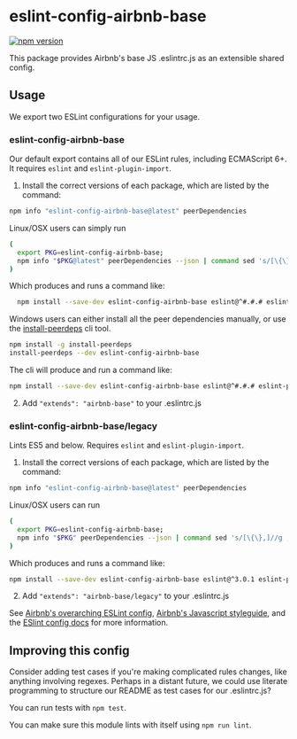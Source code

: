 # eslint-config-airbnb-base

[![npm version](https://badge.fury.io/js/eslint-config-airbnb-base.svg)](http://badge.fury.io/js/eslint-config-airbnb-base)

This package provides Airbnb's base JS .eslintrc.js as an extensible shared config.

## Usage

We export two ESLint configurations for your usage.

### eslint-config-airbnb-base

Our default export contains all of our ESLint rules, including ECMAScript 6+. It requires `eslint` and `eslint-plugin-import`.

1. Install the correct versions of each package, which are listed by the command:

  ```sh
  npm info "eslint-config-airbnb-base@latest" peerDependencies
  ```

  Linux/OSX users can simply run
  ```sh
  (
    export PKG=eslint-config-airbnb-base;
    npm info "$PKG@latest" peerDependencies --json | command sed 's/[\{\},]//g ; s/: /@/g' | xargs npm install --save-dev "$PKG@latest"
  )
  ```

  Which produces and runs a command like:

  ```sh
    npm install --save-dev eslint-config-airbnb-base eslint@^#.#.# eslint-plugin-import@^#.#.#
  ```

  Windows users can either install all the peer dependencies manually, or use the [install-peerdeps](https://github.com/nathanhleung/install-peerdeps) cli tool.

  ```sh
  npm install -g install-peerdeps
  install-peerdeps --dev eslint-config-airbnb-base
  ```

  The cli will produce and run a command like:

  ```sh
  npm install --save-dev eslint-config-airbnb-base eslint@^#.#.# eslint-plugin-import@^#.#.#
  ```

2. Add `"extends": "airbnb-base"` to your .eslintrc.js

### eslint-config-airbnb-base/legacy

Lints ES5 and below. Requires `eslint` and `eslint-plugin-import`.

1. Install the correct versions of each package, which are listed by the command:

  ```sh
  npm info "eslint-config-airbnb-base@latest" peerDependencies
  ```

  Linux/OSX users can run
  ```sh
  (
    export PKG=eslint-config-airbnb-base;
    npm info "$PKG" peerDependencies --json | command sed 's/[\{\},]//g ; s/: /@/g' | xargs npm install --save-dev "$PKG"
  )
  ```

  Which produces and runs a command like:

  ```sh
  npm install --save-dev eslint-config-airbnb-base eslint@^3.0.1 eslint-plugin-import@^1.10.3
  ```

2. Add `"extends": "airbnb-base/legacy"` to your .eslintrc.js

See [Airbnb's overarching ESLint config](https://npmjs.com/eslint-config-airbnb), [Airbnb's Javascript styleguide](https://github.com/airbnb/javascript), and the [ESlint config docs](http://eslint.org/docs/user-guide/configuring#extending-configuration-files) for more information.

## Improving this config

Consider adding test cases if you're making complicated rules changes, like anything involving regexes. Perhaps in a distant future, we could use literate programming to structure our README as test cases for our .eslintrc.js?

You can run tests with `npm test`.

You can make sure this module lints with itself using `npm run lint`.

